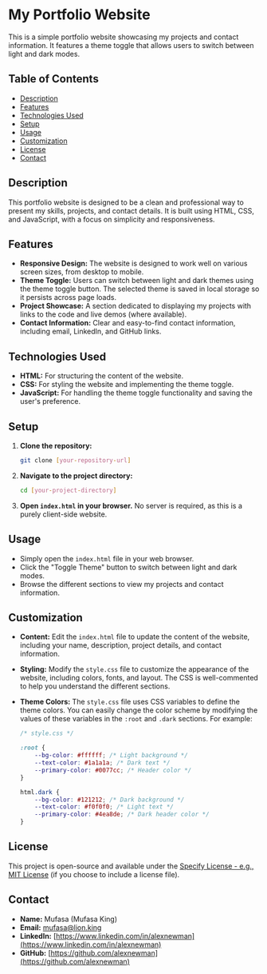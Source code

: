 # My Portfolio Website

This is a simple portfolio website showcasing my projects and contact information. It features a theme toggle that allows users to switch between light and dark modes.

## Table of Contents

*   [Description](#description)
*   [Features](#features)
*   [Technologies Used](#technologies-used)
*   [Setup](#setup)
*   [Usage](#usage)
*   [Customization](#customization)
*   [License](#license)
*   [Contact](#contact)

## Description

This portfolio website is designed to be a clean and professional way to present my skills, projects, and contact details. It is built using HTML, CSS, and JavaScript, with a focus on simplicity and responsiveness.

## Features

*   **Responsive Design:** The website is designed to work well on various screen sizes, from desktop to mobile.
*   **Theme Toggle:** Users can switch between light and dark themes using the theme toggle button. The selected theme is saved in local storage so it persists across page loads.
*   **Project Showcase:**  A section dedicated to displaying my projects with links to the code and live demos (where available).
*   **Contact Information:**  Clear and easy-to-find contact information, including email, LinkedIn, and GitHub links.

## Technologies Used

*   **HTML:**  For structuring the content of the website.
*   **CSS:**  For styling the website and implementing the theme toggle.
*   **JavaScript:**  For handling the theme toggle functionality and saving the user's preference.

## Setup

1.  **Clone the repository:**

    ```bash
    git clone [your-repository-url]
    ```

2.  **Navigate to the project directory:**

    ```bash
    cd [your-project-directory]
    ```

3.  **Open `index.html` in your browser.**  No server is required, as this is a purely client-side website.

## Usage

*   Simply open the `index.html` file in your web browser.
*   Click the "Toggle Theme" button to switch between light and dark modes.
*   Browse the different sections to view my projects and contact information.

## Customization

*   **Content:**  Edit the `index.html` file to update the content of the website, including your name, description, project details, and contact information.
*   **Styling:**  Modify the `style.css` file to customize the appearance of the website, including colors, fonts, and layout. The CSS is well-commented to help you understand the different sections.
*   **Theme Colors:**  The `style.css` file uses CSS variables to define the theme colors.  You can easily change the color scheme by modifying the values of these variables in the `:root` and `.dark` sections.  For example:

    ```css
    /* style.css */

    :root {
        --bg-color: #ffffff; /* Light background */
        --text-color: #1a1a1a; /* Dark text */
        --primary-color: #0077cc; /* Header color */
    }

    html.dark {
        --bg-color: #121212; /* Dark background */
        --text-color: #f0f0f0; /* Light text */
        --primary-color: #4ea8de; /* Dark header color */
    }
    ```

## License

This project is open-source and available under the [Specify License - e.g., MIT License](LICENSE) (if you choose to include a license file).

## Contact

*   **Name:** Mufasa (Mufasa King)
*   **Email:** [mufasa@lion.king](mailto:mufasa@lion.king)
*   **LinkedIn:** [https://www.linkedin.com/in/alexnewman](https://www.linkedin.com/in/alexnewman)
*   **GitHub:** [https://github.com/alexnewman](https://github.com/alexnewman)
